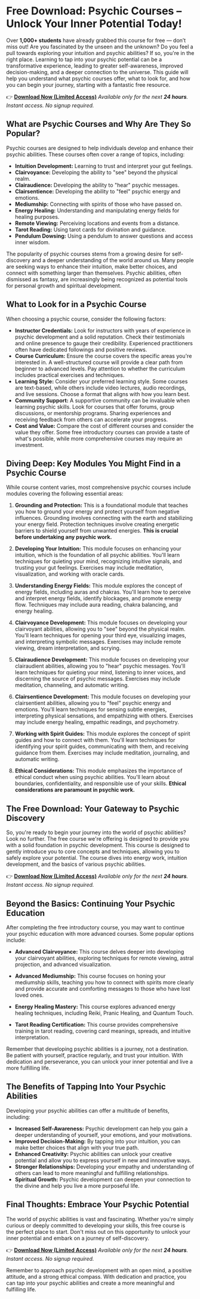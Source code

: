 # Free Download: Psychic Courses – Unlock Your Inner Potential Today!

Over **1,000+ students** have already grabbed this course for free — don’t miss out!
Are you fascinated by the unseen and the unknown? Do you feel a pull towards exploring your intuition and psychic abilities? If so, you're in the right place. Learning to tap into your psychic potential can be a transformative experience, leading to greater self-awareness, improved decision-making, and a deeper connection to the universe. This guide will help you understand what psychic courses offer, what to look for, and how you can begin your journey, starting with a fantastic free resource.

👉 [**Download Now (Limited Access)**](https://udemywork.com/psychic-courses)
_Available only for the next **24 hours**. Instant access. No signup required._

## What are Psychic Courses and Why Are They So Popular?

Psychic courses are designed to help individuals develop and enhance their psychic abilities. These courses often cover a range of topics, including:

*   **Intuition Development:** Learning to trust and interpret your gut feelings.
*   **Clairvoyance:** Developing the ability to "see" beyond the physical realm.
*   **Clairaudience:** Developing the ability to "hear" psychic messages.
*   **Clairsentience:** Developing the ability to "feel" psychic energy and emotions.
*   **Mediumship:** Connecting with spirits of those who have passed on.
*   **Energy Healing:** Understanding and manipulating energy fields for healing purposes.
*   **Remote Viewing:** Perceiving locations and events from a distance.
*   **Tarot Reading:** Using tarot cards for divination and guidance.
*   **Pendulum Dowsing:** Using a pendulum to answer questions and access inner wisdom.

The popularity of psychic courses stems from a growing desire for self-discovery and a deeper understanding of the world around us. Many people are seeking ways to enhance their intuition, make better choices, and connect with something larger than themselves. Psychic abilities, often dismissed as fantasy, are increasingly being recognized as potential tools for personal growth and spiritual development.

## What to Look for in a Psychic Course

When choosing a psychic course, consider the following factors:

*   **Instructor Credentials:** Look for instructors with years of experience in psychic development and a solid reputation. Check their testimonials and online presence to gauge their credibility. Experienced practitioners often have dedicated followings and positive reviews.
*   **Course Curriculum:** Ensure the course covers the specific areas you're interested in. A well-structured course will provide a clear path from beginner to advanced levels. Pay attention to whether the curriculum includes practical exercises and techniques.
*   **Learning Style:** Consider your preferred learning style. Some courses are text-based, while others include video lectures, audio recordings, and live sessions. Choose a format that aligns with how you learn best.
*   **Community Support:** A supportive community can be invaluable when learning psychic skills. Look for courses that offer forums, group discussions, or mentorship programs. Sharing experiences and receiving feedback from others can accelerate your progress.
*   **Cost and Value:** Compare the cost of different courses and consider the value they offer. Some free introductory courses can provide a taste of what's possible, while more comprehensive courses may require an investment.

## Diving Deep: Key Modules You Might Find in a Psychic Course

While course content varies, most comprehensive psychic courses include modules covering the following essential areas:

1.  **Grounding and Protection:** This is a foundational module that teaches you how to ground your energy and protect yourself from negative influences. Grounding involves connecting with the earth and stabilizing your energy field. Protection techniques involve creating energetic barriers to shield yourself from unwanted energies. **This is crucial before undertaking any psychic work.**

2.  **Developing Your Intuition:** This module focuses on enhancing your intuition, which is the foundation of all psychic abilities. You'll learn techniques for quieting your mind, recognizing intuitive signals, and trusting your gut feelings. Exercises may include meditation, visualization, and working with oracle cards.

3.  **Understanding Energy Fields:** This module explores the concept of energy fields, including auras and chakras. You'll learn how to perceive and interpret energy fields, identify blockages, and promote energy flow. Techniques may include aura reading, chakra balancing, and energy healing.

4.  **Clairvoyance Development:** This module focuses on developing your clairvoyant abilities, allowing you to "see" beyond the physical realm. You'll learn techniques for opening your third eye, visualizing images, and interpreting symbolic messages. Exercises may include remote viewing, dream interpretation, and scrying.

5.  **Clairaudience Development:** This module focuses on developing your clairaudient abilities, allowing you to "hear" psychic messages. You'll learn techniques for quieting your mind, listening to inner voices, and discerning the source of psychic messages. Exercises may include meditation, channeling, and automatic writing.

6.  **Clairsentience Development:** This module focuses on developing your clairsentient abilities, allowing you to "feel" psychic energy and emotions. You'll learn techniques for sensing subtle energies, interpreting physical sensations, and empathizing with others. Exercises may include energy healing, empathic readings, and psychometry.

7.  **Working with Spirit Guides:** This module explores the concept of spirit guides and how to connect with them. You'll learn techniques for identifying your spirit guides, communicating with them, and receiving guidance from them. Exercises may include meditation, journaling, and automatic writing.

8.  **Ethical Considerations:** This module emphasizes the importance of ethical conduct when using psychic abilities. You'll learn about boundaries, confidentiality, and responsible use of your skills. **Ethical considerations are paramount in psychic work.**

## The Free Download: Your Gateway to Psychic Discovery

So, you're ready to begin your journey into the world of psychic abilities? Look no further. The free course we're offering is designed to provide you with a solid foundation in psychic development. This course is designed to gently introduce you to core concepts and techniques, allowing you to safely explore your potential. The course dives into energy work, intuition development, and the basics of various psychic abilities.

👉 [**Download Now (Limited Access)**](https://udemywork.com/psychic-courses)
_Available only for the next **24 hours**. Instant access. No signup required._

## Beyond the Basics: Continuing Your Psychic Education

After completing the free introductory course, you may want to continue your psychic education with more advanced courses. Some popular options include:

*   **Advanced Clairvoyance:** This course delves deeper into developing your clairvoyant abilities, exploring techniques for remote viewing, astral projection, and advanced visualization.

*   **Advanced Mediumship:** This course focuses on honing your mediumship skills, teaching you how to connect with spirits more clearly and provide accurate and comforting messages to those who have lost loved ones.

*   **Energy Healing Mastery:** This course explores advanced energy healing techniques, including Reiki, Pranic Healing, and Quantum Touch.

*   **Tarot Reading Certification:** This course provides comprehensive training in tarot reading, covering card meanings, spreads, and intuitive interpretation.

Remember that developing psychic abilities is a journey, not a destination. Be patient with yourself, practice regularly, and trust your intuition. With dedication and perseverance, you can unlock your inner potential and live a more fulfilling life.

## The Benefits of Tapping Into Your Psychic Abilities

Developing your psychic abilities can offer a multitude of benefits, including:

*   **Increased Self-Awareness:** Psychic development can help you gain a deeper understanding of yourself, your emotions, and your motivations.
*   **Improved Decision-Making:** By tapping into your intuition, you can make better choices that align with your true path.
*   **Enhanced Creativity:** Psychic abilities can unlock your creative potential and allow you to express yourself in new and innovative ways.
*   **Stronger Relationships:** Developing your empathy and understanding of others can lead to more meaningful and fulfilling relationships.
*   **Spiritual Growth:** Psychic development can deepen your connection to the divine and help you live a more purposeful life.

## Final Thoughts: Embrace Your Psychic Potential

The world of psychic abilities is vast and fascinating. Whether you're simply curious or deeply committed to developing your skills, this free course is the perfect place to start. Don't miss out on this opportunity to unlock your inner potential and embark on a journey of self-discovery.

👉 [**Download Now (Limited Access)**](https://udemywork.com/psychic-courses)
_Available only for the next **24 hours**. Instant access. No signup required._

Remember to approach psychic development with an open mind, a positive attitude, and a strong ethical compass. With dedication and practice, you can tap into your psychic abilities and create a more meaningful and fulfilling life.
